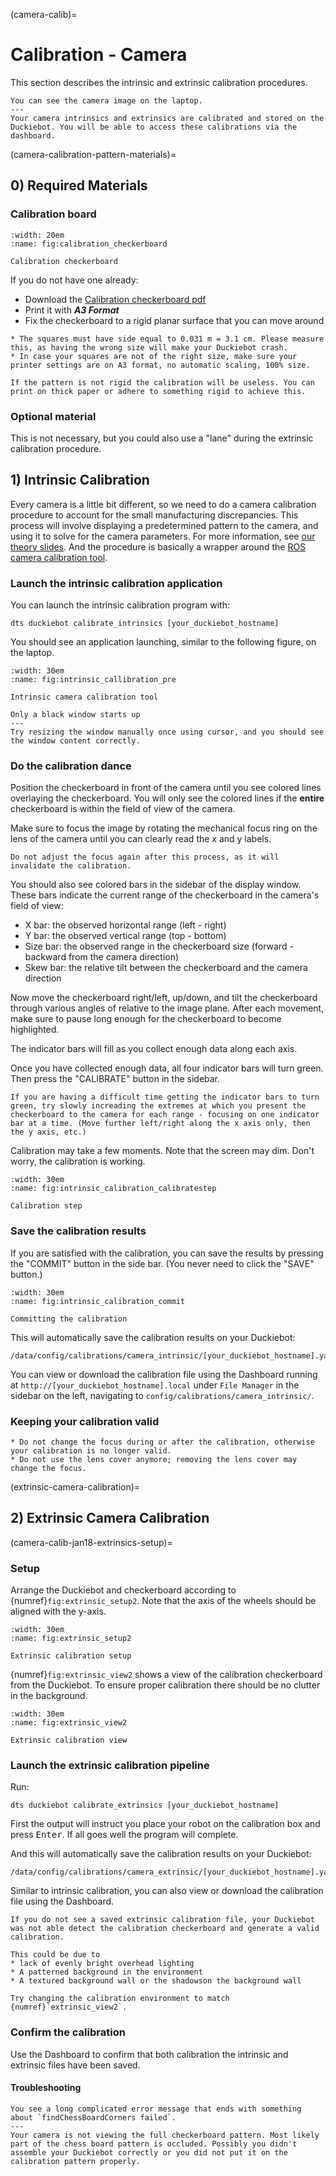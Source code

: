 (camera-calib)=
# Calibration - Camera

This section describes the intrinsic and extrinsic calibration procedures.

```{needget}
You can see the camera image on the laptop.
---
Your camera intrinsics and extrinsics are calibrated and stored on the Duckiebot. You will be able to access these calibrations via the dashboard.
```

(camera-calibration-pattern-materials)=
## 0) Required  Materials

### Calibration board

```{figure} ../../_images/duckiebot_assembly_and_setup/calibration_camera/a3-calibraion-pattern.png
:width: 20em
:name: fig:calibration_checkerboard

Calibration checkerboard
```

If you do not have one already:

* Download the [Calibration checkerboard pdf](https://github.com/duckietown/duckietown-mplan/blob/a025c99e218687685d80bd72a7f90996572a55c7/hardware/camera_calibration_pattern_A3.pdf)
* Print it with ***A3 Format***
* Fix the checkerboard to a rigid planar surface that you can move around


```{note}
* The squares must have side equal to 0.031 m = 3.1 cm. Please measure this, as having the wrong size will make your Duckiebot crash.
* In case your squares are not of the right size, make sure your printer settings are on A3 format, no automatic scaling, 100% size.
```

```{warning}
If the pattern is not rigid the calibration will be useless. You can print on thick paper or adhere to something rigid to achieve this.
```


### Optional material

This is not necessary, but you could also use a "lane" during the extrinsic calibration procedure.


## 1) Intrinsic Calibration

Every camera is a little bit different, so we need to do a camera calibration procedure to account for the small manufacturing discrepancies.
This process will involve displaying a predetermined pattern to the camera, and using it to solve for the camera parameters.
For more information, see [our theory slides](https://github.com/duckietown/lectures/blob/master/1_ideal/25_computer_vision/cv_calibration.pdf).
And the procedure is basically a wrapper around the [ROS camera calibration tool](http://wiki.ros.org/camera_calibration).

### Launch the intrinsic calibration application

You can launch the intrinsic calibration program with:

```
dts duckiebot calibrate_intrinsics [your_duckiebot_hostname]
```

You should see an application launching, similar to the following figure, on the laptop.

```{figure} ../../_images/duckiebot_assembly_and_setup/calibration_camera/intrinsic_calibration_pre.png
:width: 30em
:name: fig:intrinsic_callibration_pre

Intrinsic camera calibration tool
```

```{trouble}
Only a black window starts up
---
Try resizing the window manually once using cursor, and you should see the window content correctly.
```

### Do the calibration dance

Position the checkerboard in front of the camera until you see colored lines overlaying the checkerboard.
You will only see the colored lines if the **entire** checkerboard is within the field of view of the camera.

Make sure to focus the image by rotating the mechanical focus ring on the lens of the camera until you can clearly read the x and y labels.

```{warning}
Do not adjust the focus again after this process, as it will invalidate the calibration.
```


You should also see colored bars in the sidebar of the display window.
These bars indicate the current range of the checkerboard in the camera's field of view:

- X bar: the observed horizontal range (left - right)
- Y bar: the observed vertical range (top - bottom)
- Size bar: the observed range in the checkerboard size (forward - backward from the camera direction)
- Skew bar: the relative tilt between the checkerboard and the camera direction

Now move the checkerboard right/left, up/down, and tilt the checkerboard
through various angles of relative to the image plane. After each movement,
make sure to pause long enough for the checkerboard to become highlighted. 

The indicator bars will fill as you collect enough data along each axis.

Once you have collected enough data, all four indicator bars will turn green. Then press
the "CALIBRATE" button in the sidebar.

```{tip}
If you are having a difficult time getting the indicator bars to turn green, try slowly increading the extremes at which you present the checkerboard to the camera for each range - focusing on one indicator bar at a time. (Move further left/right along the x axis only, then the y axis, etc.)
```

Calibration may take a few moments. Note that the screen may dim. Don't worry, the calibration is working.


```{figure} ../../_images/duckiebot_assembly_and_setup/calibration_camera/intrinsic_calibration_calibratestep.png
:width: 30em
:name: fig:intrinsic_calibration_calibratestep

Calibration step
```


### Save the calibration results

If you are satisfied with the calibration, you can save the results by pressing the "COMMIT" button in the side bar. (You never need to click the "SAVE" button.)

```{figure} ../../_images/duckiebot_assembly_and_setup/calibration_camera/intrinsic_calibration_commit.png
:width: 30em
:name: fig:intrinsic_calibration_commit

Committing the calibration
```

This will automatically save the calibration results on your Duckiebot:

```
/data/config/calibrations/camera_intrinsic/[your_duckiebot_hostname].yaml
```

You can view or download the calibration file using the Dashboard running at `http://[your_duckiebot_hostname].local` under `File Manager` in the sidebar on the left, navigating to `config/calibrations/camera_intrinsic/`.


### Keeping your calibration valid

```{warning}
* Do not change the focus during or after the calibration, otherwise your calibration is no longer valid.
* Do not use the lens cover anymore; removing the lens cover may change the focus.
```

(extrinsic-camera-calibration)=
## 2) Extrinsic Camera Calibration

(camera-calib-jan18-extrinsics-setup)=
### Setup

Arrange the Duckiebot and checkerboard according to {numref}`fig:extrinsic_setup2`. Note that the axis of the wheels should be aligned with the y-axis.

```{figure} ../../_images/duckiebot_assembly_and_setup/calibration_camera/extrinsic_setup.jpg
:width: 30em
:name: fig:extrinsic_setup2

Extrinsic calibration setup
```

{numref}`fig:extrinsic_view2` shows a view of the calibration checkerboard from the Duckiebot. To ensure proper calibration there should be no clutter in the background.

```{figure} ../../_images/duckiebot_assembly_and_setup/calibration_camera/extrinsic_view.jpg
:width: 30em
:name: fig:extrinsic_view2

Extrinsic calibration view
```


### Launch the extrinsic calibration pipeline

Run:

```
dts duckiebot calibrate_extrinsics [your_duckiebot_hostname]
```

First the output will instruct you place your robot on the calibration box and press <kbd>Enter</kbd>.
If all goes well the program will complete.

And this will automatically save the calibration results on your Duckiebot:

```
/data/config/calibrations/camera_extrinsic/[your_duckiebot_hostname].yaml
```

Similar to intrinsic calibration, you can also view or download the calibration file using the Dashboard.

```{attention}
If you do not see a saved extrinsic calibration file, your Duckiebot was not able detect the calibration checkerboard and generate a valid calibration.

This could be due to
* lack of evenly bright overhead lighting
* A patterned background in the environment
* A textured background wall or the shadowson the background wall

Try changing the calibration environment to match {numref}`extrinsic_view2`.
```

### Confirm the calibration

Use the Dashboard to confirm that both calibration the intrinsic and extrinsic files have been saved.

#### Troubleshooting

```{trouble}
You see a long complicated error message that ends with something about `findChessBoardCorners failed`.
---
Your camera is not viewing the full checkerboard pattern. Most likely part of the chess board pattern is occluded. Possibly you didn't assemble your Duckiebot correctly or you did not put it on the calibration pattern properly.
```
